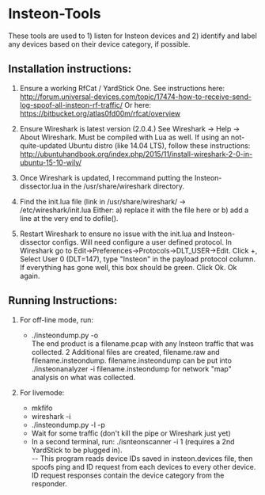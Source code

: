# Insteon-Tools

These tools are used to 1) listen for Insteon devices and 2) identify and label any devices based on their device category, if possible.

## Installation instructions:
1) Ensure a working RfCat / YardStick One. See instructions here: http://forum.universal-devices.com/topic/17474-how-to-receive-send-log-spoof-all-insteon-rf-traffic/ 
Or here: https://bitbucket.org/atlas0fd00m/rfcat/overview

2) Ensure Wireshark is latest version (2.0.4.) See Wireshark -> Help -> About Wireshark. Must be compiled with Lua as well. If using an not-quite-updated Ubuntu distro (like 14.04 LTS), follow these instructions: http://ubuntuhandbook.org/index.php/2015/11/install-wireshark-2-0-in-ubuntu-15-10-wily/

3) Once Wireshark is updated, I recommand putting the Insteon-dissector.lua in the /usr/share/wireshark directory. 

4) Find the init.lua file (link in /usr/share/wireshark/ -> /etc/wireshark/init.lua 
   Either: a) replace it with the file here or 
           b) add a line at the very end to dofile(<path to Insteon-dissector.lua>).
           
5) Restart Wireshark to ensure no issue with the init.lua and Insteon-dissector configs. Will need configure a user defined protocol. In Wireshark go to  Edit->Preferences->Protocols->DLT_USER->Edit. Click +, Select User 0 (DLT=147), type "Insteon" in the payload protocol column. If everything has gone well, this box should be green. Click Ok. Ok again.

## Running Instructions:
1) For off-line mode, run:
     - ./insteondump.py -o <filename>  
The end product is a filename.pcap with any Insteon traffic that was collected.
2 Additional files are created, filename.raw and filename.insteondump. filename.insteondump can be put into
./insteonanalyzer -i filename.insteondump for network "map" analysis on what was collected.

2) For livemode:<br>
     - mkfifo <pipename><br>
     - wireshark -i <pipename><br>
     - ./insteondump.py -l -p <pipename><br>
     - Wait for some traffic (don't kill the pipe or Wireshark just yet)<br>
     - In a second terminal, run: ./isnteonscanner -i 1 (requires a 2nd YardStick to be plugged in). <br>
        -- This program reads device IDs saved in insteon.devices file, then spoofs ping and ID request from each devices to every other device. ID request responses contain the device category from the responder.

